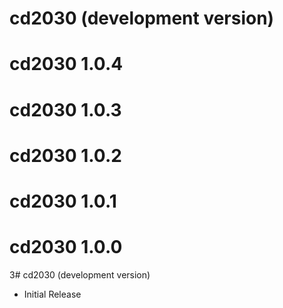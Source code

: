 # cd2030 (development version)

# cd2030 1.0.4

# cd2030 1.0.3

# cd2030 1.0.2

# cd2030 1.0.1

# cd2030 1.0.0

3# cd2030 (development version)

* Initial Release
